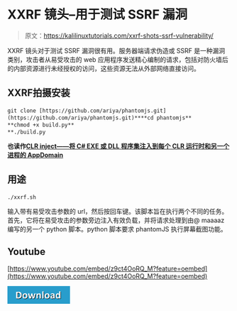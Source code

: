 # XXRF 镜头–用于测试 SSRF 漏洞

> 原文：<https://kalilinuxtutorials.com/xxrf-shots-ssrf-vulnerability/>

XXRF 镜头对于测试 SSRF 漏洞很有用。服务器端请求伪造或 SSRF 是一种漏洞类别，攻击者从易受攻击的 web 应用程序发送精心编制的请求，包括对防火墙后的内部资源进行未经授权的访问，这些资源无法从外部网络直接访问。

## **XXRF拍摄安装**

```
git clone [https://github.com/ariya/phantomjs.git](https://github.com/ariya/phantomjs.git)****cd phantomjs**
**chmod +x build.py**
**./build.py
```

**也读作[CLR inject——将 C# EXE 或 DLL 程序集注入到每个 CLR 运行时和另一个进程的 AppDomain](https://kalilinuxtutorials.com/clrinject/)**

## **用途**

```
./xxrf.sh
```

输入带有易受攻击参数的 url，然后按回车键。该脚本旨在执行两个不同的任务。首先，它将在易受攻击的参数旁边注入有效负载，并将请求处理到由@ maaaaz 编写的另一个 python 脚本。python 脚本要求 phantomJS 执行屏幕截图功能。

## **Youtube**

[https://www.youtube.com/embed/z9ct4OoRQ_M?feature=oembed](https://www.youtube.com/embed/z9ct4OoRQ_M?feature=oembed)

[![](img/d861a9096555aeb1980fc054015933d7.png)](https://github.com/samhaxr/XXRF-Shots)